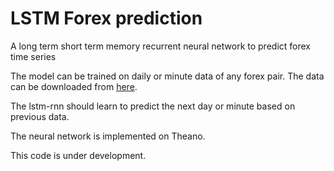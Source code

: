 # LSTM Forex prediction
A long term short term memory recurrent neural network to predict forex time series 

The model can be trained on daily or minute data of any forex pair. The data can be downloaded 
from [here](http://www.histdata.com/download-free-forex-data/).

The lstm-rnn should learn to predict the next day or minute based on previous data.

The neural network is implemented on Theano. 

This code is under development.




